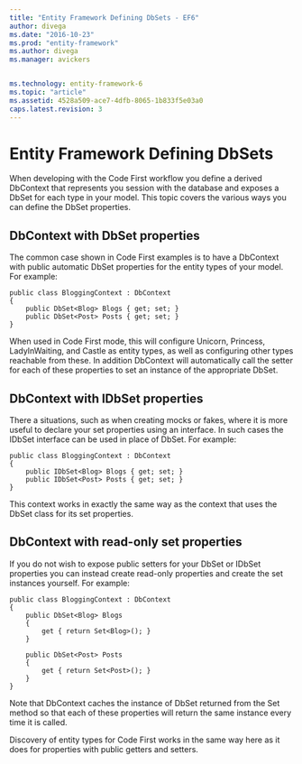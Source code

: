 ```yaml
---
title: "Entity Framework Defining DbSets - EF6"
author: divega
ms.date: "2016-10-23"
ms.prod: "entity-framework"
ms.author: divega
ms.manager: avickers


ms.technology: entity-framework-6
ms.topic: "article"
ms.assetid: 4528a509-ace7-4dfb-8065-1b833f5e03a0
caps.latest.revision: 3
---
```

# Entity Framework Defining DbSets
When developing with the Code First workflow you define a derived DbContext that represents you session with the database and exposes a DbSet for each type in your model. This topic covers the various ways you can define the DbSet properties.  

## DbContext with DbSet properties  

The common case shown in Code First examples is to have a DbContext with public automatic DbSet properties for the entity types of your model. For example:  

```  
public class BloggingContext : DbContext
{
    public DbSet<Blog> Blogs { get; set; }
    public DbSet<Post> Posts { get; set; }
}
```  

When used in Code First mode, this will configure Unicorn, Princess, LadyInWaiting, and Castle as entity types, as well as configuring other types reachable from these. In addition DbContext will automatically call the setter for each of these properties to set an instance of the appropriate DbSet.  

## DbContext with IDbSet properties  

There a situations, such as when creating mocks or fakes, where it is more useful to declare your set properties using an interface. In such cases the IDbSet interface can be used in place of DbSet. For example:  

```  
public class BloggingContext : DbContext
{
    public IDbSet<Blog> Blogs { get; set; }
    public IDbSet<Post> Posts { get; set; }
}
```  

This context works in exactly the same way as the context that uses the DbSet class for its set properties.  

## DbContext with read-only set properties  

If you do not wish to expose public setters for your DbSet or IDbSet properties you can instead create read-only properties and create the set instances yourself. For example:  

```  
public class BloggingContext : DbContext
{
    public DbSet<Blog> Blogs
    {
        get { return Set<Blog>(); }
    }

    public DbSet<Post> Posts
    {
        get { return Set<Post>(); }
    }
}
```  

Note that DbContext caches the instance of DbSet returned from the Set method so that each of these properties will return the same instance every time it is called.  

Discovery of entity types for Code First works in the same way here as it does for properties with public getters and setters.  
